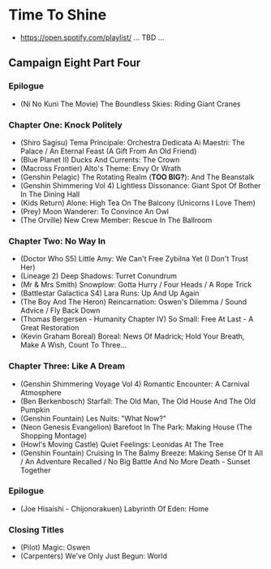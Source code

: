 # Time To Shine

* https://open.spotify.com/playlist/ ... TBD ...

## Campaign Eight Part Four
### Epilogue

* (Ni No Kuni The Movie) The Boundless Skies: Riding Giant Cranes

### Chapter One: Knock Politely

* (Shiro Sagisu) Tema Principale: Orchestra Dedicata Ai Maestri: The Palace / An Eternal Feast (A Gift From An Old Friend)
* (Blue Planet II) Ducks And Currents: The Crown
* (Macross Frontier) Alto's Theme: Envy Or Wrath
* (Genshin Pelagic) The Rotating Realm (**TOO BIG?**): And The Beanstalk
* (Genshin Shimmering Vol 4) Lightless Dissonance: Giant Spot Of Bother In The Dining Hall
* (Kids Return) Alone: High Tea On The Balcony (Unicorns I Love Them)
* (Prey) Moon Wanderer: To Convince An Owl
* (The Orville) New Crew Member: Rescue In The Ballroom

### Chapter Two: No Way In

* (Doctor Who S5) Little Amy: We Can't Free Zybilna Yet (I Don't Trust Her)
* (Lineage 2) Deep Shadows: Turret Conundrum
* (Mr & Mrs Smith) Snowplow: Gotta Hurry / Four Heads / A Rope Trick
* (Battlestar Galactica S4) Lara Runs: Up And Up Again
* (The Boy And The Heron) Reincarnation: Oswen's Dilemma / Sound Advice / Fly Back Down
* (Thomas Bergersen - Humanity Chapter IV) So Small: Free At Last - A Great Restoration
* (Kevin Graham Boreal) Boreal: News Of Madrick; Hold Your Breath, Make A Wish, Count To Three...

### Chapter Three: Like A Dream

* (Genshin Shimmering Voyage Vol 4) Romantic Encounter: A Carnival Atmosphere
* (Ben Berkenbosch) Starfall: The Old Man, The Old House And The Old Pumpkin
* (Genshin Fountain) Les Nuits: "What Now?"
* (Neon Genesis Evangelion) Barefoot In The Park: Making House (The Shopping Montage)
* (Howl's Moving Castle) Quiet Feelings: Leonidas At The Tree
* (Genshin Fountain) Cruising In The Balmy Breeze: Making Sense Of It All / An Adventure Recalled / No Big Battle And No More Death - Sunset Together

### Epilogue

* (Joe Hisaishi - Chijonorakuen) Labyrinth Of Eden: Home

### Closing Titles

* (Pilot) Magic: Oswen
* (Carpenters) We've Only Just Begun: World
